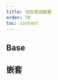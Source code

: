 ```yaml
---
title: 动态增减嵌套
order: 70
toc: content
---
```



## Base
<code src='../../../src/examples/07.formListPlus.tsx' ></code>

## 嵌套
<code src='../../../src/examples/07.formListPlus02.tsx' ></code>